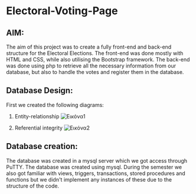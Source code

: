 # Electoral-Voting-Page

## AIM:
  The aim of this project was to create a fully front-end and back-end structure for the Electoral Elections. The front-end was done mostly with HTML and CSS,
  while also utilising the Bootstrap framework. The back-end was done using php to retrieve all the necessary information from our database, but also to handle the votes and register them in the database.

## Database Design:
  First we created the following diagrams: 
  1) Entity-relationship
![Εικόνα1](https://github.com/MichalisTsak/Electoral-Voting-Page/assets/104669614/994c399d-930e-46bd-b180-7fd3435764a5)

  2) Referential integrity
     ![Εικόνα2](https://github.com/MichalisTsak/Electoral-Voting-Page/assets/104669614/fc8a0226-bfd5-42d9-8252-c9a762f6851b)

## Database creation:
  The database was created in a mysql server which we got access through PuTTY. The database was created using mysql. During the semester we also got familiar with views, triggers, transactions, stored procedures and functions but we didn't implement any instances of these due to the structure of the code.
